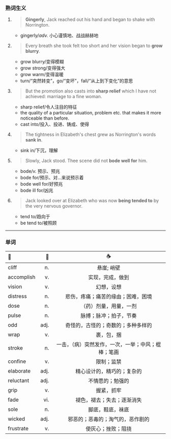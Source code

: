 ### 熟词生义
1. >__Gingerly__, Jack reached out his hand and began to shake with Norrington.
   - gingerly/*adv.* 小心谨慎地、战战赫赫地
2. >Every breath she took felt too short and her vision began to __grow blurry__.
   - grow blurry/变得模糊
   - grow strong/变得强大
   - grow warm/变得温暖
   - turn/“突然转变”，go/“变坏”，fall/“从上到下变化”的意思
3. >But the promotion also casts into __sharp relief__ which I have not achieved: marriage to a fine woman.
   - sharp relief/令人注目的特征
   - the quality of a particular situation, problem etc. that makes it more noticeable than before.
   - cast into/投入、投进、铸成、使得
4. >The tightness in Elizabeth's chest grew as Norrington's words __sank in__.
   - sink in/下沉，理解
5. >Slowly, Jack stood. Thee scene did not __bode well for__ him.
   - bode/*v.* 预示、预兆
   - bode for/预示、对...来说预示着
   - bode well for/好预兆
   - bode ill for/凶兆
6. >Jack looked over at Elizabeth who was now __being tended to__ by the very nervous governor.
   - tend to/趋向于
   - be tend to/被照顾
---
### 单词
|:baby_bottle:|:beer:|:coffee:|
|:-----|-----:|:-----:|
|cliff|n.|悬崖; 峭壁|
|accomplish|v.|实现，完成，做到|
|vision|v.|幻想，设想|
|distress|n.|悲伤，疼痛；痛苦的缘由；困难，困境|
|dose|n.|（药）剂量，用量，一剂|
|pulse|n.|脉搏；脉冲；拍子，节奏|
|odd|adj.|奇怪的，古怪的；奇数的；多种多样的|
|wrap|v.|裹，包，捆|
|stroke|n.|一击，（病）突然发作，一次，一举；中风；棍棒；笔画|
|confine|v.|限制；监禁|
|elaborate|adj.|精心设计的，精巧的；复杂的|
|reluctant|adj.|不情愿的；勉强的|
|grip|v.|握紧，抓牢|
|fade|vi.|褪色，褪去；失去；逐渐消失|
|sole|n.|脚底，鞋底，袜底|
|wicked|adj.|邪恶的；恶毒的；淘气的，恶作剧的|
|frustrate|v.|使灰心；挫败；阻挠|
